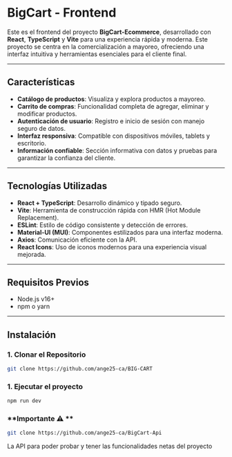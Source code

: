 # BigCart - Frontend

Este es el frontend del proyecto **BigCart-Ecommerce**, desarrollado con **React**, **TypeScript** y **Vite** para una experiencia rápida y moderna. Este proyecto se centra en la comercialización a mayoreo, ofreciendo una interfaz intuitiva y herramientas esenciales para el cliente final.

---

## **Características**

- **Catálogo de productos**: Visualiza y explora productos a mayoreo.
- **Carrito de compras**: Funcionalidad completa de agregar, eliminar y modificar productos.
- **Autenticación de usuario**: Registro e inicio de sesión con manejo seguro de datos.
- **Interfaz responsiva**: Compatible con dispositivos móviles, tablets y escritorio.
- **Información confiable**: Sección informativa con datos y pruebas para garantizar la confianza del cliente.

---

## **Tecnologías Utilizadas**

- **React + TypeScript**: Desarrollo dinámico y tipado seguro.
- **Vite**: Herramienta de construcción rápida con HMR (Hot Module Replacement).
- **ESLint**: Estilo de código consistente y detección de errores.
- **Material-UI (MUI)**: Componentes estilizados para una interfaz moderna.
- **Axios**: Comunicación eficiente con la API.
- **React Icons**: Uso de iconos modernos para una experiencia visual mejorada.

---

## **Requisitos Previos**

- Node.js v16+
- npm o yarn

---

## **Instalación**

### **1. Clonar el Repositorio**

```bash
git clone https://github.com/ange25-ca/BIG-CART
```

### **1. Ejecutar el proyecto**

```bash
npm run dev
```

### **Importante ⚠️ **

```bash
git clone https://github.com/ange25-ca/BigCart-Api
```
La API para poder probar y tener las funcionalidades netas del proyecto